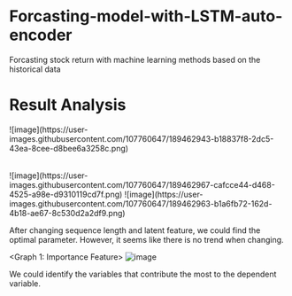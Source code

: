 # Forcasting-model-with-LSTM-auto-encoder

Forcasting stock return with machine learning methods based on the historical data

# Result Analysis

<Table 1: Sequence Length (Length 4 is the benchmark)>
![image](https://user-images.githubusercontent.com/107760647/189462943-b18837f8-2dc5-43ea-8cee-d8bee6a3258c.png)

<Table 2: Latent Feature (128 is the benchmark)>![image](https://user-images.githubusercontent.com/107760647/189462967-cafcce44-d468-4525-a98e-d9310119cd7f.png)
![image](https://user-images.githubusercontent.com/107760647/189462963-b1a6fb72-162d-4b18-ae67-8c530d2a2df9.png)

After changing sequence length and latent feature, we could find the optimal parameter. However, it seems like there is no trend when changing. 

<Graph 1: Importance Feature>
 ![image](https://user-images.githubusercontent.com/107760647/189463006-bc8354cd-5051-42f4-a8b9-74d7f24e5575.png)

We could identify the variables that contribute the most to the dependent variable.
